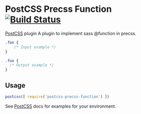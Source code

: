 # PostCSS Precss Function [![Build Status][ci-img]][ci]

[PostCSS] plugin A plugin to implement sass @function in precss.

[PostCSS]: https://github.com/postcss/postcss
[ci-img]:  https://travis-ci.org/titancat/postcss-precss-function.svg
[ci]:      https://travis-ci.org/titancat/postcss-precss-function

```css
.foo {
    /* Input example */
}
```

```css
.foo {
  /* Output example */
}
```

## Usage

```js
postcss([ require('postcss-precss-function') ])
```

See [PostCSS] docs for examples for your environment.

